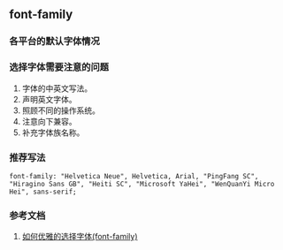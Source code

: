 ##  font-family 

### 各平台的默认字体情况


### 选择字体需要注意的问题
1. 字体的中英文写法。
2. 声明英文字体。
3. 照顾不同的操作系统。
4. 注意向下兼容。
5. 补充字体族名称。

### 推荐写法
```
font-family: "Helvetica Neue", Helvetica, Arial, "PingFang SC", "Hiragino Sans GB", "Heiti SC", "Microsoft YaHei", "WenQuanYi Micro Hei", sans-serif;
```

### 参考文档
1. [如何优雅的选择字体(font-family)](https://segmentfault.com/a/1190000006110417)